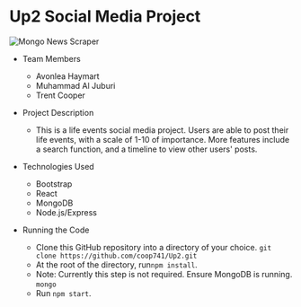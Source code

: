 # Up2 Social Media Project

![Mongo News Scraper](https://image.ibb.co/fRsrO0/Screenshot-from-2018-10-18-10-13-01.png)




* Team Members
   * Avonlea Haymart
   * Muhammad Al Juburi
   * Trent Cooper

* Project Description
   * This is a life events social media project. Users are able to post their life events, with a scale of 1-10 of importance. More features include a search function, and a timeline to view other users' posts.
* Technologies Used
  * Bootstrap
  * React
  * MongoDB
  * Node.js/Express
* Running the Code
  * Clone this GitHub repository into a directory of your choice.
  ```git clone https://github.com/coop741/Up2.git```
  * At the root of the directory, run```npm install```.
  * Note: Currently this step is not required. Ensure MongoDB is running. ```mongo```
  * Run ```npm start```.
